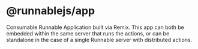 # @runnablejs/app

Consumable Runnable Application built via Remix. This app can both be embedded within the same server that runs the actions, or can be standalone in the case of a single Runnable server with distributed actions.
